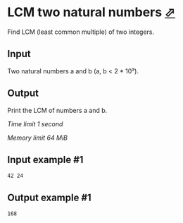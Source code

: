 # LCM two natural numbers [⬀](https://www.e-olymp.com/en/contests/8860/problems/76523)

Find LCM (least common multiple) of two integers.

## Input

Two natural numbers a and b (a, b < 2 * 10⁹).

## Output

Print the LCM of numbers a and b.


*Time limit 1 second*

*Memory limit 64 MiB*


## Input example #1

```
42 24
```

## Output example #1

```
168
```
